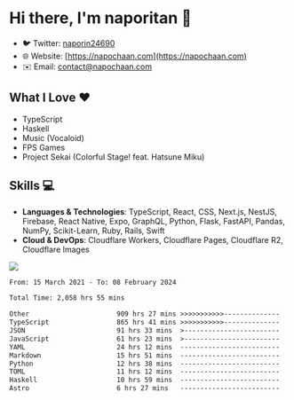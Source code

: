 # Hi there, I'm naporitan 👋

- 🐦 Twitter: [naporin24690](https://twitter.com/naporin24690)
- 🌐 Website: [https://napochaan.com](https://napochaan.com)
- ✉️ Email: [contact@napochaan.com](mailto:contact@napochaan.com)

## What I Love ❤️
- TypeScript
- Haskell
- Music (Vocaloid)
- FPS Games
- Project Sekai (Colorful Stage! feat. Hatsune Miku)

## Skills 💻

- **Languages & Technologies**: TypeScript, React, CSS, Next.js, NestJS, Firebase, React Native, Expo, GraphQL, Python, Flask, FastAPI, Pandas, NumPy, Scikit-Learn, Ruby, Rails, Swift
- **Cloud & DevOps**: Cloudflare Workers, Cloudflare Pages, Cloudflare R2, Cloudflare Images

<div>
<img src="https://github-readme-stats.vercel.app/api?username=naporin0624&count_private=true&show_icons=true" />
<!--START_SECTION:waka-->

```txt
From: 15 March 2021 - To: 08 February 2024

Total Time: 2,058 hrs 55 mins

Other                      909 hrs 27 mins >>>>>>>>>>>--------------   44.17 %
TypeScript                 865 hrs 41 mins >>>>>>>>>>>--------------   42.05 %
JSON                       91 hrs 33 mins  >------------------------   04.45 %
JavaScript                 61 hrs 23 mins  >------------------------   02.98 %
YAML                       24 hrs 12 mins  -------------------------   01.18 %
Markdown                   15 hrs 51 mins  -------------------------   00.77 %
Python                     12 hrs 38 mins  -------------------------   00.61 %
TOML                       11 hrs 12 mins  -------------------------   00.54 %
Haskell                    10 hrs 59 mins  -------------------------   00.53 %
Astro                      6 hrs 27 mins   -------------------------   00.31 %
```

<!--END_SECTION:waka-->
</div>
